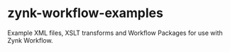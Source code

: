 # zynk-workflow-examples
Example XML files, XSLT transforms and Workflow Packages for use with Zynk Workflow.
